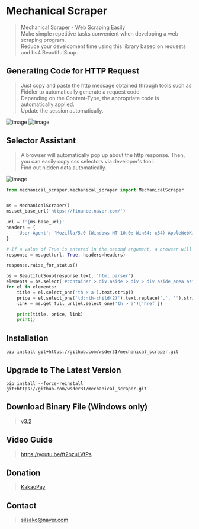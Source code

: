 # Mechanical Scraper
> Mechanical Scraper - Web Scraping Easily  
> Make simple repetitive tasks convenient when developing a web scraping program.  
> Reduce your development time using this library based on requests and bs4.BeautifulSoup.

## Generating Code for HTTP Request
> Just copy and paste the http message obtained through tools such as Fiddler to automatically generate a request code.  
> Depending on the Content-Type, the appropriate code is automatically applied.  
> Update the session automatically.

![image](https://user-images.githubusercontent.com/63570918/229982297-97abb684-30d2-4a05-98bf-a09ce3d28cfd.png)
![image](https://user-images.githubusercontent.com/63570918/229980797-7949bdca-49d0-4ce8-a749-15cb1ae225a9.png)

## Selector Assistant
> A browser will automatically pop up about the http response. Then, you can easily copy css selectors via developer's tool.  
> Find out hidden data automatically.

![image](https://user-images.githubusercontent.com/63570918/233291454-72383ace-f6dc-4edc-abf9-9311b0926d82.png)

```python
from mechanical_scraper.mechanical_scraper import MechanicalScraper


ms = MechanicalScraper()
ms.set_base_url('https://finance.naver.com/')

url = f'{ms.base_url}'
headers = {
    'User-Agent': 'Mozilla/5.0 (Windows NT 10.0; Win64; x64) AppleWebKit/537.36 (KHTML, like Gecko) Chrome/111.0.0.0 Safari/537.36 Edg/111.0.1661.54'
}

# If a value of True is entered in the second argument, a browser will automatically pop up about the http response. Then, you can easily copy css selectors via developer's tool.
response = ms.get(url, True, headers=headers)

response.raise_for_status()

bs = BeautifulSoup(response.text, 'html.parser')
elements = bs.select('#container > div.aside > div > div.aside_area.aside_popular > table > tbody > tr')
for el in elements:
    title = el.select_one('th > a').text.strip()
    price = el.select_one('td:nth-child(2)').text.replace(',', '').strip()
    link = ms.get_full_url(el.select_one('th > a')['href'])

    print(title, price, link)
    print()
```

## Installation
```pip install git+https://github.com/wsder31/mechanical_scraper.git```

## Upgrade to The Latest Version
```pip install --force-reinstall git+https://github.com/wsder31/mechanical_scraper.git```

## Download Binary File (Windows only)
> [v3.2](https://github.com/wsder31/mechanical_scraper/releases/tag/v3.2)

## Video Guide
> https://youtu.be/ft2bzuLVfPs

## Donation
> [KakaoPay](https://qr.kakaopay.com/Ej9TdXTld138801559)

## Contact
> silsako@naver.com
